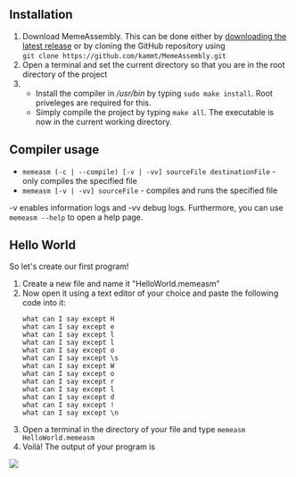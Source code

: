 ## Installation
1. Download MemeAssembly. This can be done either by [downloading the latest release](https://github.com/kammt/MemeAssembly/releases) or by cloning the GitHub repository using \
```git clone https://github.com/kammt/MemeAssembly.git```
2. Open a terminal and set the current directory so that you are in the root directory of the project
3. 
    - Install the compiler in */usr/bin* by typing ```sudo make install```. Root priveleges are required for this.
    - Simply compile the project by typing ```make all```. The executable is now in the current working directory.

## Compiler usage
- ```memeasm (-c | --compile) [-v | -vv] sourceFile destinationFile``` - only compiles the specified file
- ```memeasm [-v | -vv] sourceFile``` - compiles and runs the specified file

-v enables information logs and -vv debug logs. Furthermore, you can use ```memeasm --help``` to open a help page.

## Hello World
So let's create our first program! 
1. Create a new file and name it "HelloWorld.memeasm"
2. Now open it using a text editor of your choice and paste the following code into it:
    ```
    what can I say except H
    what can I say except e
    what can I say except l
    what can I say except l
    what can I say except o
    what can I say except \s
    what can I say except W
    what can I say except o
    what can I say except r
    what can I say except l
    what can I say except d
    what can I say except !
    what can I say except \n
    ```
3. Open a terminal in the directory of your file and type ```memeasm HelloWorld.memeasm```
4. Voilà! The output of your program is <br>
<img src="casts/helloWorld.svg" max-width="60em" > 
